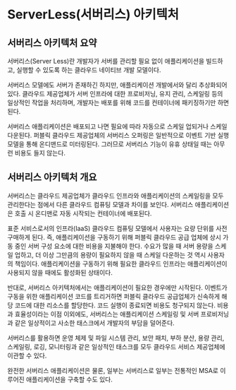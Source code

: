 # ServerLess(서버리스) 아키텍처

## 서버리스 아키텍처 요약

서버리스(Server Less)란 개발자가 서버를 관리할 필요 없이 애플리케이션을 빌드하고, 실행할 수 있도록 하는 클라우드 네이티브 개발 모델이다.

서버리스 모델에도 서버가 존재하긴 하지만, 애플리케이션 개발에서와 달리 추상화되어있다. 클라우드 제공업체가 서버 인프라에 대한 프로비저닝, 유지 관리, 스케일링 등의 일상적인 작업을 처리하며, 개발자는 배포를 위해 코드를 컨테이너에 패키징하기만 하면 된다.

서버리스 애플리케이션은 배포되고 나면 필요에 따라 자동으로 스케일 업되거나 스케일 다운된다. 퍼블릭 클라우드 제공업체의 서버리스 오퍼링은 일반적으로 이벤트 기반 실행 모델을 통해 온디맨드로 미터링된다. 그러므로 서버리스 기능이 유휴 상태일 때는 아무런 비용도 들지 않는다.

## 서버리스 아키텍처 개요

서버리스는 클라우드 제공업체가 클라우드 인프라와 애플리케이션의 스케일링을 모두 관리한다는 점에서 다른 클라우드 컴퓨팅 모델과 차이를 보인다. 서버리스 애플리케이션은 호출 시 온디맨로 자동 시작되는 컨테이너에 배포된다.

표준 서비스로서의 인프라(IaaS) 클라우드 컴퓨팅 모델에서 사용자는 요량 단위를 사전 구매하게 된다. 즉, 애플리케이션을 구동하기 위해 퍼블릭 클라우드 공급 업체에 상시 가동 중인 서버 구성 요소에 대한 비용을 지불해야 한다. 수요가 많을 때 서버 용량을 스케일 업하고, 더 이상 그만큼의 용량이 필요하지 않을 때 스케일 다운하는 것 역시 사용자의 책임이다. 애플리케이션을 구동하기 위해 필요한 클라우드 인프라는 애플리케이션이 사용되지 않을 때에도 활성화된 상태이다.

반대로, 서버리스 아키텍처에서는 애플리케이션이 필요한 경우에만 시작된다. 이벤트가 구동을 위한 애플리케이션 코드를 트리거하면 퍼블릭 클라우드 공급업체가 신속하게 해당 코드에 대한 리소스를 할당한다. 코드 실행이 종료되면 비용도 청구되지 않는다. 비용과 효율성이라는 이점 이외에도, 서버리스는 애플리케이션 스케일링 및 서버 프로비저닝과 같은 일상적이고 사소한 태스크에서 개발자의 부담을 덜어준다.

서버리스를 활용하면 운영 체제 및 파일 시스템 관리, 보안 패치, 부하 분산, 용량 관리, 스케일링, 로깅, 모니터링과 같은 일상적인 태스크를 모두 클라우드 서비스 제공업체에 이관할 수 있다.

완전한 서버리스 애플리케이션은 물론, 일부는 서버리스로 일부는 전통적인 MSA로 이루어진 애플리케이션을 구축할 수도 있다.